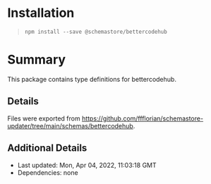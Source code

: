 # Installation
> `npm install --save @schemastore/bettercodehub`

# Summary
This package contains type definitions for bettercodehub.

## Details
Files were exported from https://github.com/ffflorian/schemastore-updater/tree/main/schemas/bettercodehub.

## Additional Details
* Last updated: Mon, Apr 04, 2022, 11:03:18 GMT
* Dependencies: none
